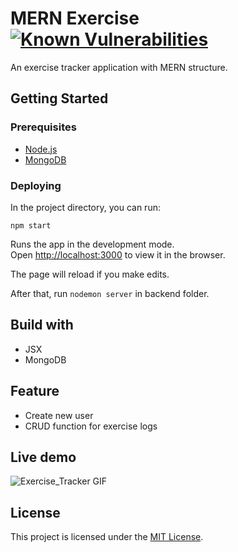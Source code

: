 # MERN Exercise <a href="https://snyk.io/test/github/huongvu2312/mern_exercise?targetFile=package.json"><img src="https://snyk.io/test/github/huongvu2312/mern_exercise/badge.svg?targetFile=package.json" alt="Known Vulnerabilities" data-canonical-src="https://snyk.io/test/github/huongvu2312/mern_exercise?targetFile=package.json" style="max-width:100%;"></a>
An exercise tracker application with MERN structure.

## Getting Started

### Prerequisites

* [Node.js](https://nodejs.org/en/)
* [MongoDB](https://www.mongodb.com/)

### Deploying

In the project directory, you can run:

`npm start`

Runs the app in the development mode.<br />
Open [http://localhost:3000](http://localhost:3000) to view it in the browser.

The page will reload if you make edits.<br />

After that, run `nodemon server` in backend folder.

## Build with
* JSX
* MongoDB

## Feature

* Create new user
* CRUD function for exercise logs

## Live demo

![Exercise_Tracker GIF](https://media.giphy.com/media/RlrBKr6JN2YVwlL91A/giphy.gif)

## License

This project is licensed under the [MIT License](https://opensource.org/licenses/MIT).

